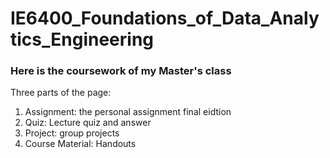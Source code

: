 # IE6400_Foundations_of_Data_Analytics_Engineering

### Here is the coursework of my Master's class

Three parts of the page:
1. Assignment: the personal assignment final eidtion
2. Quiz: Lecture quiz and answer
3. Project: group projects
4. Course Material: Handouts
